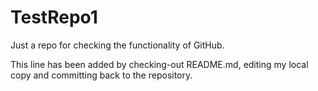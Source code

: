 TestRepo1
=========

Just a repo for checking the functionality of GitHub.

This line has been added by checking-out README.md, editing my local copy and committing back to the repository.

